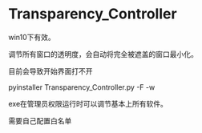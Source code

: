 # Transparency_Controller
win10下有效。


调节所有窗口的透明度，会自动将完全被遮盖的窗口最小化。


目前会导致开始界面打不开


pyinstaller Transparency_Controller.py -F -w


exe在管理员权限运行时可以调节基本上所有软件。


需要自己配置白名单
